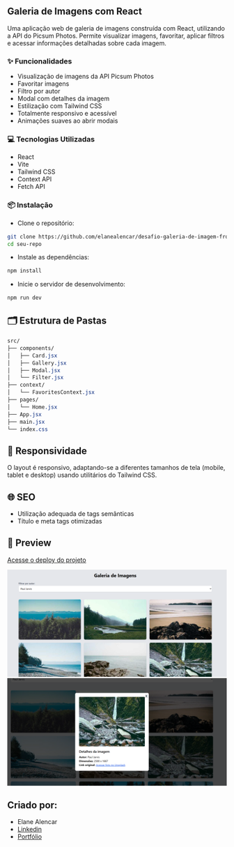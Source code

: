 ## Galeria de Imagens com React

Uma aplicação web de galeria de imagens construída com React, utilizando a API do Picsum Photos. Permite visualizar imagens, favoritar, aplicar filtros e acessar informações detalhadas sobre cada imagem.

### ✨ Funcionalidades
- Visualização de imagens da API Picsum Photos
- Favoritar imagens
- Filtro por autor
- Modal com detalhes da imagem
- Estilização com Tailwind CSS
- Totalmente responsivo e acessível
- Animações suaves ao abrir modais

### 💻 Tecnologias Utilizadas
- React
- Vite
- Tailwind CSS
- Context API
- Fetch API

### 📦 Instalação
- Clone o repositório:
```bash
git clone https://github.com/elanealencar/desafio-galeria-de-imagem-frontendfusion.git
cd seu-repo
```

- Instale as dependências:
```bash
npm install
```

- Inicie o servidor de desenvolvimento:
```bash
npm run dev
```

## 🗂️ Estrutura de Pastas
```css
src/
├── components/
│   ├── Card.jsx
│   ├── Gallery.jsx
│   ├── Modal.jsx
│   └── Filter.jsx
├── context/
│   └── FavoritesContext.jsx
├── pages/
│   └── Home.jsx
├── App.jsx
├── main.jsx
└── index.css
```

## 📱 Responsividade

O layout é responsivo, adaptando-se a diferentes tamanhos de tela (mobile, tablet e desktop) usando utilitários do Tailwind CSS.


## 🌐 SEO
- Utilização adequada de tags semânticas
- Título e meta tags otimizadas

## 📸 Preview

[Acesse o deploy do projeto](https://desafio-galeria-de-imagem.vercel.app/)

![Preview](public/preview.png)
![Preview Modal](public/preview2.png)

## Criado por:

- Elane Alencar
- [Linkedin](https://linkedin.com/in/elanealencar)
- [Portfólio](https://portfolio-elanealencar.vercel.app/)